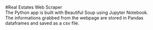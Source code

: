 #Real Estates Web Scraper  
The Python app is built with Beautiful Soup using Jupyter Notebook.  
The informations grabbed from the webpage are stored in Pandas dataframes and saved as a csv file.

